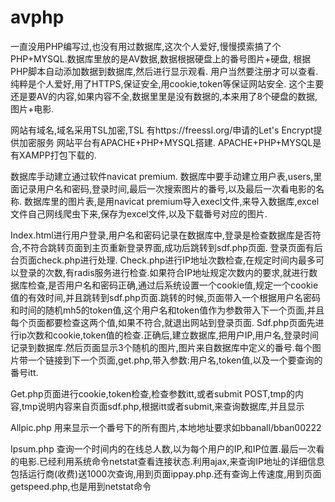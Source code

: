 # avphp
一直没用PHP编写过,也没有用过数据库,这次个人爱好,慢慢摸索搞了个PHP+MYSQL.数据库里放的是AV数据,数据根据硬盘上的番号图片+硬盘,
根据PHP脚本自动添加数据到数据库,然后进行显示观看.
用户当然要注册才可以查看.
纯粹是个人爱好,用了HTTPS,保证安全,用cookie,token等保证网站安全.
这个主要还是要AV的内容,如果内容不全,数据里里是没有数据的,本来用了8个硬盘的数据,图片+电影.

网站有域名,域名采用TSL加密,TSL 有https://freessl.org/申请的Let's Encrypt提供加密服务
网站平台有APACHE+PHP+MYSQL搭建.
APACHE+PHP+MYSQL是有XAMPP打包下载的.

数据库手动建立通过软件navicat premium.
数据库中要手动建立用户表,users,里面记录用户名和密码,登录时间,最后一次搜索图片的番号,以及最后一次看电影的名称.
数据库里的图片表,是用navicat premium导入execl文件,来导入数据库,excel文件自己网线爬虫下来,保存为excel文件,以及下载番号对应的图片.

Index.html进行用户登录,用户名和密码记录在数据库中,登录是检查数据库是否符合,不符合跳转页面到主页重新登录界面,成功后跳转到sdf.php页面. 登录页面有后台页面check.php进行处理. Check.php进行IP地址次数检查,在规定时间内最多可以登录的次数,有radis服务进行检查.如果符合IP地址规定次数内的要求,就进行数据库检查,是否用户名和密码正确,通过后系统设置一个cookie值,规定一个cookie值的有效时间,并且跳转到sdf.php页面.跳转的时候,页面带入一个根据用户名密码和时间的随机mh5的token值,这个用户名和token值作为参数带入下一个页面,并且每个页面都要检查这两个值,如果不符合,就退出网站到登录页面.
Sdf.php页面先进行ip次数和cookie,token值的检查.正确后,建立数据库,把用户IP,用户名,登录时间记录到数据库.然后页面显示3个随机的图片,图片来自数据库中定义的番号.每个图片带一个链接到下一个页面,get.php,带入参数:用户名,token值,以及一个要查询的番号itt.

Get.php页面进行cookie,token检查,检查参数itt,或者submit POST,tmp的内容,tmp说明内容来自页面sdf.php,根据itt或者submit,来查询数据库,并且显示

Allpic.php 用来显示一个番号下的所有图片,本地地址要求如bbanall/bban00222

Ipsum.php 查询一个时间内的在线总人数,以为每个用户的IP,和IP位置.最后一次看的电影.已经利用系统命令netstat查看连接状态.利用ajax,来查询IP地址的详细信息包括运行商(收费)送1000次查询,用到页面ippay.php.还有查询上传速度,用到页面getspeed.php,也是用到netstat命令




